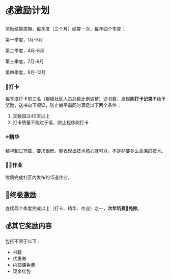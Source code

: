 # 💰激励计划

奖励结算周期，每季度（三个月）结算一次，每年四个季度：

第一季度，1月-3月

第二季度，4月-6月

第三季度，7月-9月

第四季度，9月-12月



### 📅打卡

每季度打卡前三名（根据社区人员总数比例调整）送书籍，发现**刷打卡记录**不给予奖励，送书向下顺延，防止躺平需同时满足以下两个条件：

1. 天数超过40天以上
2. 打卡质量不能过于低，防止程序刷打卡



### ⭐精华

精华超过15篇，要求很低，能表现出技术核心就可以，不是非要多么高深的技术。



### 👨‍🏫作业

优质完成社区内发布的15道作业。



## 📛终极激励

连续两个季度完成以上（打卡、精华、作业）之一，**次年坑费🤩免除**。



## 💰其它奖励内容

包括不限于以下：

- 书籍
- 优惠券
- 内部课免费
- 现金红包

